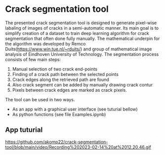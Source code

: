 # Crack segmentation tool

The presented crack segmentation tool is designed to generate pixel-wise labaling of images of cracks in a semi-automatic manner. Its main goal is to simplify creation of a dataset to train deep learning algorithm for crack segmentation that often done fully manually. The mathematical underpin for the algorithm was developed by Remco Duits(https://www.win.tue.nl/~rduits/) and group of mathematical image analysis of Eindhoven University of Technology.
The segmentation process consists of few main steps:
1. Manual selection of two crack end-points
2. Finding of a crack path between the selected points
3. Crack edges along the retrieved path are found
4. Also crack segment can be added by manually drawing crack contur
5. Pixels between crack edges are marked as crack pixels.

The tool can be used in two ways. 
 - As an app with a graphical user interface (see tuturial bellow)
 - As python functions (see file Examples.ipynb)

## App tuturial
https://github.com/akomp22/crack-segmentation-tool/blob/main/video/Recording%202023-02-14%20at%2012.20.46.gif
